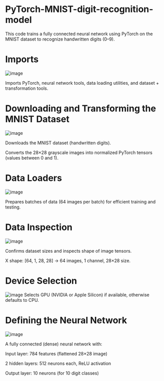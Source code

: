 # PyTorch-MNIST-digit-recognition-model

This code trains a fully connected neural network using PyTorch on the MNIST dataset to recognize handwritten digits (0–9).

# Imports
![image](https://github.com/user-attachments/assets/2d9bf5f6-bfd4-4e7b-8daf-8ad36bc15402)

Imports PyTorch, neural network tools, data loading utilities, and dataset + transformation tools.

# Downloading and Transforming the MNIST Dataset
![image](https://github.com/user-attachments/assets/2bfd11b6-50b9-4612-a564-2fb7a3d53123)

Downloads the MNIST dataset (handwritten digits).

Converts the 28×28 grayscale images into normalized PyTorch tensors (values between 0 and 1).

# Data Loaders
![image](https://github.com/user-attachments/assets/9b14184c-25bb-4e25-bb59-c39497cbfd29)

Prepares batches of data (64 images per batch) for efficient training and testing.

# Data Inspection
![image](https://github.com/user-attachments/assets/e3a0b6e6-9758-4db2-9a84-b371cf5e0426)

Confirms dataset sizes and inspects shape of image tensors.

X shape: [64, 1, 28, 28] → 64 images, 1 channel, 28×28 size.

# Device Selection
![image](https://github.com/user-attachments/assets/a0ac9f02-e20f-4130-a45b-ddf97f05165b)
Selects GPU (NVIDIA or Apple Silicon) if available, otherwise defaults to CPU.

# Defining the Neural Network
![image](https://github.com/user-attachments/assets/c58214ac-19f7-4981-8206-5cee7d2184bb)

A fully connected (dense) neural network with:

Input layer: 784 features (flattened 28×28 image)

2 hidden layers: 512 neurons each, ReLU activation

Output layer: 10 neurons (for 10 digit classes)
